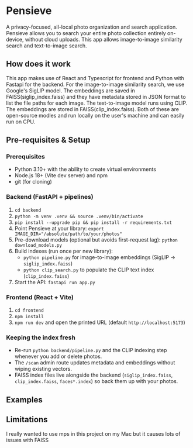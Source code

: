 # Pensieve

A privacy-focused, all-local photo organization and search application. Pensieve allows you to search your entire photo collection entirely on-device, without cloud uploads. This app allows image-to-image similarity search and text-to-image search.

## How does it work

This app makes use of React and Typescript for frontend and Python with Fastapi for the backend. For the image-to-image similarity search, we use Google's SigLIP model. The embeddings are saved in FAISS(siglip_index.faiss) and they have metadata stored in JSON format to list the file paths for each image.
The text-to-image model runs using CLIP. The embeddings are stored in FAISS(clip_index.faiss).
Both of these are open-source modles and run locally on the user's machine and can easily run on CPU.

## Pre-requisites & Setup

### Prerequisites

- Python 3.10+ with the ability to create virtual environments
- Node.js 18+ (Vite dev server) and npm
- git (for cloning)

### Backend (FastAPI + pipelines)

1. `cd backend`
2. `python -m venv .venv && source .venv/bin/activate`
3. `pip install --upgrade pip && pip install -r requirements.txt`
4. Point Pensieve at your library: `export IMAGE_DIR="/absolute/path/to/your/photos"`
5. Pre-download models (optional but avoids first-request lag): `python download_models.py`
6. Build indexes (run once per new library):
   - `python pipeline.py` for image-to-image embeddings (SigLIP → `siglip_index.faiss`)
   - `python clip_search.py` to populate the CLIP text index (`clip_index.faiss`)
7. Start the API: `fastapi run app.py`

### Frontend (React + Vite)

1. `cd frontend`
2. `npm install`
3. `npm run dev` and open the printed URL (default `http://localhost:5173`)

### Keeping the index fresh

- Re-run `python backend/pipeline.py` and the CLIP indexing step whenever you add or delete photos.
- The `/scan` admin route updates metadata and embeddings without wiping existing vectors.
- FAISS index files live alongside the backend (`siglip_index.faiss`, `clip_index.faiss`, `faces*.index`) so back them up with your photos.

## Examples

## Limitations

I really wanted to use mps in this project on my Mac but it causes lots of issues with FAISS

